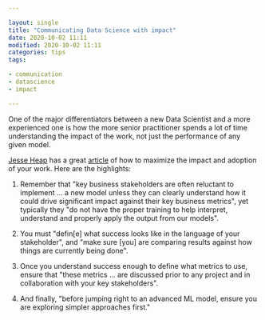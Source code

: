 ```yaml
---

layout: single
title: "Communicating Data Science with impact"
date: 2020-10-02 11:11
modified: 2020-10-02 11:11
categories: tips
tags:

- communication
- datascience
- impact

---
```


One of the major differentiators between a new Data Scientist and a
more experienced one is how the more senior practitioner spends a lot
of time understanding the impact of the work, not just the performance
of any given model.

[Jesse Heap](https://towardsdatascience.com/@jjheap) has a great
[article](https://towardsdatascience.com/call-to-data-scientists-stop-using-measures-like-accuracy-precision-or-recall-1441f405e500)
of how to maximize the impact and adoption of your work.
Here are the highlights:

1. Remember that "key business stakeholders are often reluctant to
   implement ... a new model unless they can clearly understand how it
   could drive significant impact against their key business metrics",
   yet typically they "do not have the proper training to help interpret,
   understand and properly apply the output from our models".

1. You must "defin\[e\] what success looks like in the language of your
   stakeholder", and "make sure \[you\] are comparing results against how
   things are currently being done".

1. Once you understand success enough to define what metrics to use,
   ensure that "these metrics ... are discussed prior to any
   project and in collaboration with your key stakeholders".

1. And finally, "before jumping right to an advanced ML model, ensure you are
   exploring simpler approaches first."

